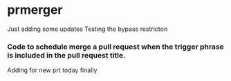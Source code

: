 # prmerger
Just adding some updates
Testing the bypass restricton

### Code to schedule merge a pull request when the trigger phrase is included in the pull request title.

Adding for new prt today
finally